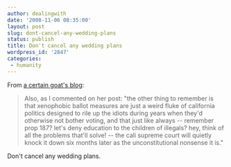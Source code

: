 ```yaml
---
author: dealingwith
date: '2008-11-06 08:35:00'
layout: post
slug: dont-cancel-any-wedding-plans
status: publish
title: Don't cancel any wedding plans
wordpress_id: '2847'
categories:
 - humanity
---
```


From [a certain goat's blog][1]:

> Also, as I commented on her post: "the other thing to remember is that
xenophobic ballot measures are just a weird fluke of california politics
designed to rile up the idiots during years when they'd otherwise not bother
voting, and that just like always -- remember prop 187? let's deny education
to the children of illegals? hey, think of all the problems that'll solve! --
the cali supreme court will quietly knock it down six months later as the
unconstitutional nonsense it is."

Don't cancel any wedding plans.

   [1]: http://diskothiq.livejournal.com

